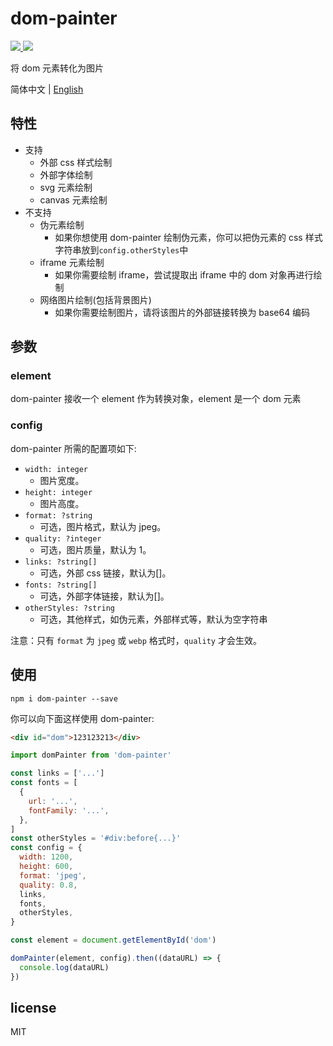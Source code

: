 # dom-painter

<a href="https://www.npmjs.com/package/dom-painter">
  <img src="https://img.shields.io/badge/npm-v1.0.7-yellowgreen"/>
</a>

<a href="https://www.npmjs.com/package/dom-painter">
  <img src="https://img.shields.io/npm/dw/dom-painter"/>
</a>

将 dom 元素转化为图片

简体中文 | <a href="https://github.com/Longgererer/dom-pointer/blob/master/README.md">English</a>

## 特性

- 支持
  - 外部 css 样式绘制
  - 外部字体绘制
  - svg 元素绘制
  - canvas 元素绘制
- 不支持
  - 伪元素绘制
    - 如果你想使用 dom-painter 绘制伪元素，你可以把伪元素的 css 样式字符串放到`config.otherStyles`中
  - iframe 元素绘制
    - 如果你需要绘制 iframe，尝试提取出 iframe 中的 dom 对象再进行绘制
  - 网络图片绘制(包括背景图片)
    - 如果你需要绘制图片，请将该图片的外部链接转换为 base64 编码

## 参数

### element

dom-painter 接收一个 element 作为转换对象，element 是一个 dom 元素

### config

dom-painter 所需的配置项如下:

- `width: integer`
  - 图片宽度。
- `height: integer`
  - 图片高度。
- `format: ?string`
  - 可选，图片格式，默认为 jpeg。
- `quality: ?integer`
  - 可选，图片质量，默认为 1。
- `links: ?string[]`
  - 可选，外部 css 链接，默认为[]。
- `fonts: ?string[]`
  - 可选，外部字体链接，默认为[]。
- `otherStyles: ?string`
  - 可选，其他样式，如伪元素，外部样式等，默认为空字符串

注意：只有 `format` 为 `jpeg` 或 `webp` 格式时，`quality` 才会生效。

## 使用

```dash
npm i dom-painter --save
```

你可以向下面这样使用 dom-painter:

```html
<div id="dom">123123213</div>
```

```javascript
import domPainter from 'dom-painter'

const links = ['...']
const fonts = [
  {
    url: '...',
    fontFamily: '...',
  },
]
const otherStyles = '#div:before{...}'
const config = {
  width: 1200,
  height: 600,
  format: 'jpeg',
  quality: 0.8,
  links,
  fonts,
  otherStyles,
}

const element = document.getElementById('dom')

domPainter(element, config).then((dataURL) => {
  console.log(dataURL)
})
```

## license

MIT
